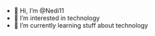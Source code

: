 - 👋 Hi, I’m @Nedi11
- 👀 I’m interested in technology
- 🌱 I’m currently learning stuff about technology

